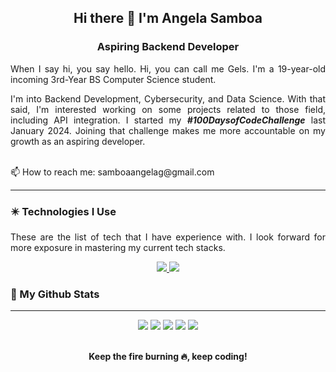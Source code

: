 <div align="center">
  <h2>Hi there 👋 I'm Angela Samboa</h2>
	<h3>Aspiring Backend Developer</h3>
</div>
<div align="justify">
  <p>When I say hi, you say hello. Hi, you can call me Gels. I'm a 19-year-old incoming 3rd-Year BS Computer Science student.</p>
  <p>I'm into Backend Development, Cybersecurity, and Data Science. With that said, I'm interested working on some projects related to those field, including API integration. I started my <b><i>#100DaysofCodeChallenge</i></b> last January 2024. Joining that challenge makes me more accountable on my growth as an aspiring developer.
  </p>

 <br>
  📫 How to reach me: samboaangelag@gmail.com

<!--
**gelsiiiella/gelsiiiella** is a ✨ _special_ ✨ repository because its `README.md` (this file) appears on your GitHub profile.

Here are some ideas to get you started:

- 🔭 I’m currently working on ...
- 🌱 I’m currently learning ...
- 👯 I’m looking to collaborate on ...
- 🤔 I’m looking for help with ...
- 💬 Ask me about ...
- 📫 How to reach me: ...
- 😄 Pronouns: ...
- ⚡ Fun fact: ...
-->
<hr>
<h3>✴️ Technologies I Use </h3>
<p>These are the list of tech that I have experience with. I look forward for more exposure in mastering my current tech stacks. </p>
<p align="center">
  <a href="https://skillicons.dev">
    <img src="https://skillicons.dev/icons?i=github,vscode,godot" />
		<img src="https://skillicons.dev/icons?i=html,css,js,bootstrap,python,streamlit,java,laravel,mysql,mongodb,nodejs,expressjs,react native" />
  </a>
</p>
<h3>🔷 My Github Stats</h3>
  <hr>
<div align="center">
  <img src="http://github-profile-summary-cards.vercel.app/api/cards/repos-per-language?username=gelsiiiella&theme=blueberry">
  <img src="http://github-profile-summary-cards.vercel.app/api/cards/most-commit-language?username=gelsiiiella&theme=blueberry">
  <img src="http://github-profile-summary-cards.vercel.app/api/cards/stats?username=gelsiiiella&theme=blueberry">
  <img src="http://github-profile-summary-cards.vercel.app/api/cards/productive-time?username=gelsiiiella&theme=blueberry&utcOffset=8">
	<img src="http://github-profile-summary-cards.vercel.app/api/cards/profile-details?username=gelsiiiella&theme=blueberry">
	<br><br>
	<p><b>Keep the fire burning 🔥, keep coding!</b></p>
</div>



